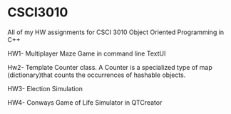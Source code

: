 # CSCI3010
All of my HW assignments for CSCI 3010 Object Oriented Programming in C++


HW1- Multiplayer Maze Game in command line TextUI

Hw2- Template Counter class. A Counter is a specialized type of map (dictionary)that counts the occurrences of hashable objects.

HW3- Election Simulation

HW4- Conways Game of Life Simulator in QTCreator

